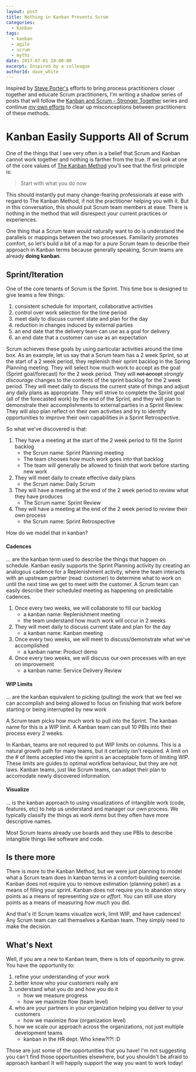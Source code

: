 ```yaml
---
layout: post
title: Nothing in Kanban Prevents Scrum
categories:
  - Kanban
tags:
  - kanban
  - agile
  - scrum
  - myths
date: 2017-07-01 20:00:00
excerpt: Inspired by a colleague 
authorId: dave_white
---
```

Inspired by [Steve Porter's][1] efforts to bring process practitioners closer together and educate Scrum practitioners, I'm writing a shadow series of posts that will follow the [Kanban and Scrum - Stronger Together][2] series and continue [my own efforts][5] to clear up misconceptions between practitioners of these methods.

# Kanban Easily Supports All of Scrum

One of the things that I see very often is a belief that Scrum and Kanban cannot work together and nothing is farther from the true. If we look at one of the core values of [The Kanban Method][6] you'll see that the first principle is:

> Start with what you do now

This should instantly put many change-fearing professionals at ease with regard to The Kanban Method, if not the practitioner helping you with it. But in this conversation, this should put Scrum team members at ease. There is nothing in the method that will disrespect your current practices or experiences.

One thing that a Scrum team would naturally want to do is understand the parallels or mappings between the two processes. Familiarity promotes comfort, so let's build a bit of a map for a _pure_ Scrum team to describe their approach in Kanban terms because generally speaking, Scrum teams are already **doing kanban**.

## Sprint/Iteration

One of the core tenants of Scrum is the Sprint. This time box is designed to give teams a few things:

1. consistent schedule for important, collaborative activities
1. control over work selection for the time period
1. meet daily to discuss current state and plan for the day
1. reduction in changes induced by external parties
1. an end date that the delivery team can use as a goal for delivery
1. an end date that a customer can use as an expectation

Scrum achieves these goals by using particular activities around the time box. As an example, let us say that a Scrum team has a 2 week Sprint, so at the start of a 2 week period, they replenish their sprint backlog in the Spring Planning meeting. They will select how much work to accept as the goal (Sprint goal/forecast) for the 2 week period. They will ~~not accept~~ _strongly discourage_ changes to the contents of the sprint backlog for the 2 week period. They will meet daily to discuss the current state of things and adjust any daily plans as appropriate. They will strive to complete the Sprint goal (all of the forecasted work) by the end of the Sprint, and they will plan to demonstrate their accomplishments to external parties in a Sprint Review. They will also plan reflect on their own activities and try to identify opportunities to improve their own capabilities in a Sprint Retrospective.

So what we've discovered is that:

1. They have a meeting at the start of the 2 week period to fill the Sprint backlog
   - the Scrum name: Sprint Planning meeting
   - The team chooses how much work goes into that backlog
   - The team will generally be allowed to finish that work before starting new work
1. They will meet daily to create effective daily plans
   - the Scrum name: Daily Scrum
1. They will have a meeting at the end of the 2 week period to review what they have produces
   - The Scrum name: Sprint Review
1. They will have a meeting at the end of the 2 week period to review their own process
   - the Scrum name: Sprint Retrospective

How do we model that in kanban? 

#### Cadences

... are the kanban term used to describe the things that happen on schedule. Kanban easily supports the Sprint Planning activity by creating an analogous cadence for a Replenishment activity, where the team interacts with an upstream partner (read: customer) to determine what to work on until the next time we get to meet with the customer. A Scrum team can easily describe their scheduled meeting as happening on predictable cadences.

1. Once every two weeks, we will collaborate to fill our backlog
   - a kanban name: Replenishment meeting
   - the team understand how much work will occur in 2 weeks
1. They will meet daily to discuss current state and plan for the day
   - a kanban name: Kanban meeting
1. Once every two weeks, we will meet to discuss/demonstrate what we've accomplished 
   - a kanban name: Product demo
1. Once every two weeks, we will discuss our own processes with an eye on improvement 
   - a kanban name: Service Delivery Review

#### WIP Limits

... are the kanban equivalent to picking (pulling) the work that we feel we can accomplish and being allowed to focus on finishing that work before starting or being interrupted by new work

A Scrum team picks how much work to pull into the Sprint. The kanban name for this is a WIP limit. A Kanban team can pull 10 PBIs into their process every 2 weeks. 

In Kanban, teams are not required to put WIP limits on columns. This is a natural growth path for many teams, but it certainly isn't required. A limit on the # of items accepted into the sprint is an acceptable form of limiting WIP. These limits are guides to optimal workflow behaviour, but they are not laws. Kanban teams, just like Scrum teams, can adapt their plan to accomodate newly discovered information.

#### Visualize

... is the kanban approach to using visualizations of intangible work (code, features, etc) to help us understand and manager our own process. We typically classify the things as _work items_ but they often have more descriptive names. 

Most Scrum teams already use boards and they use PBIs to describe intangible things like software and code. 


## Is there more

There is more to the Kanban Method, but we were just planning to model what a Scrum team does in kanban terms in a comfort-building exercise. Kanban does not require you to remove estimation (planning poker) as a means of filling your sprint. Kanban does not require you to abandon story points as a means of representing _size_ or _effort_. You can still use story points as a means of measuring _how much_ you did.

And that's it! Scrum teams visualize work, limit WIP, and have cadences! Any Scrum team can call themselves a Kanban team. They simply need to make the decision.

## What's Next

Well, if you are a new to Kanban team, there is lots of opportunity to grow. You have the opportunity to:

1. refine your understanding of your work
1. better know who your customers really are
1. understand what you do and how you do it
   - how we measure progress
   - how we maximize flow (team level)
1. who are your partners in your organization helping you deliver to your customers
   - how we maximize flow (organization level)
1. how we scale our approach across the organizations, not just multiple development teams
   - kanban in the HR dept. Who knew?!?! :D

Those are just some of the opportunities that you have! I'm not suggesting you can't find those opportunities elsewhere, but you shouldn't be afraid to approach kanban! It will happily support the way you want to work today!


[1]: https://www.scrum.org/user/119
[2]: https://www.scrum.org/resources/blog/scrum-and-kanban-stronger-together
[5]: https://agileramblings.com/2013/03/10/the-difference-between-the-kanban-method-and-scrum/
[6]: https://agileramblings.com/2013/04/07/kanban-change-catalyst-with-no-changes-planned/